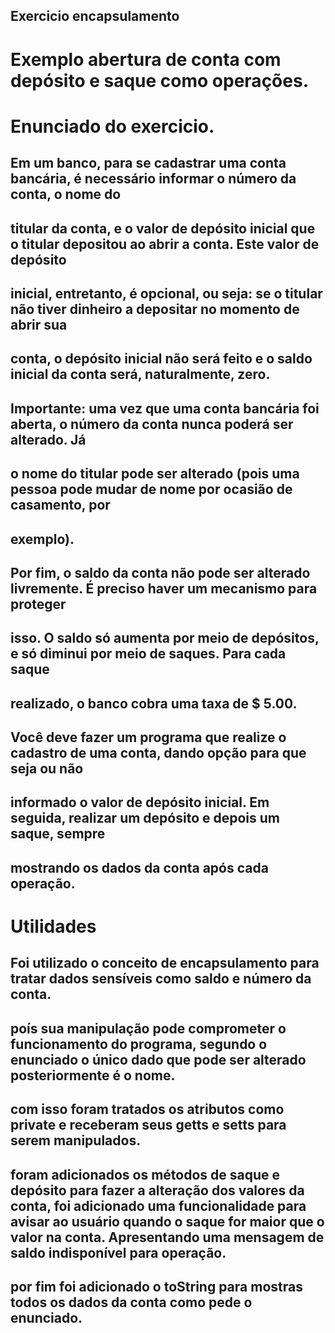 ## Exercicio encapsulamento
# Exemplo abertura de conta com depósito e saque como operações.

# Enunciado do exercicio.

## Em um banco, para se cadastrar uma conta bancária, é necessário informar o número da conta, o nome do
## titular da conta, e o valor de depósito inicial que o titular depositou ao abrir a conta. Este valor de depósito
## inicial, entretanto, é opcional, ou seja: se o titular não tiver dinheiro a depositar no momento de abrir sua
## conta, o depósito inicial não será feito e o saldo inicial da conta será, naturalmente, zero.
## Importante: uma vez que uma conta bancária foi aberta, o número da conta nunca poderá ser alterado. Já
## o nome do titular pode ser alterado (pois uma pessoa pode mudar de nome por ocasião de casamento, por
## exemplo).
## Por fim, o saldo da conta não pode ser alterado livremente. É preciso haver um mecanismo para proteger
## isso. O saldo só aumenta por meio de depósitos, e só diminui por meio de saques. Para cada saque
## realizado, o banco cobra uma taxa de $ 5.00.
## Você deve fazer um programa que realize o cadastro de uma conta, dando opção para que seja ou não
## informado o valor de depósito inicial. Em seguida, realizar um depósito e depois um saque, sempre
## mostrando os dados da conta após cada operação.


# Utilidades

## Foi utilizado o conceito de encapsulamento para tratar dados sensíveis como saldo e número da conta.
## poís sua manipulação pode comprometer o funcionamento do programa, segundo o enunciado o único dado que pode ser alterado posteriormente é o nome.
## com isso foram tratados os atributos como private e receberam seus getts e setts para serem manipulados.
## foram adicionados os métodos de saque e depósito para fazer a alteração dos valores da conta, foi adicionado uma funcionalidade para avisar ao usuário quando o saque for maior que o valor na conta. Apresentando uma mensagem de saldo indisponível para operação.
## por fim foi adicionado o toString para mostras todos os dados da conta como pede o enunciado.